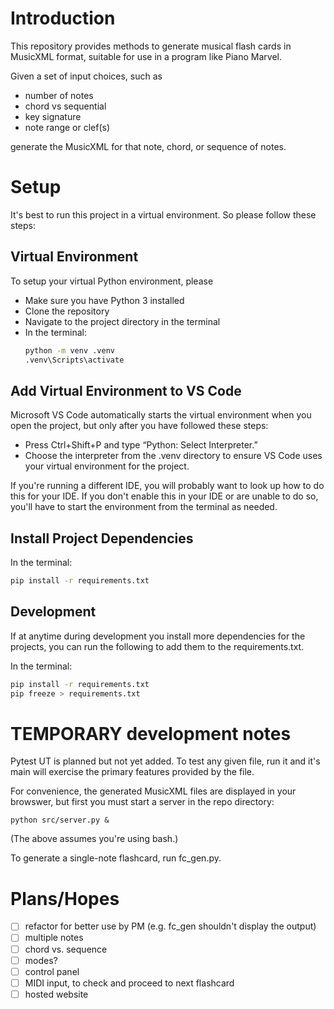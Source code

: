 # Introduction
This repository provides methods to generate musical flash cards in MusicXML format, suitable for use in a program like Piano Marvel.

Given a set of input choices, such as
- number of notes
- chord vs sequential
- key signature
- note range or clef(s)

generate the MusicXML for that note, chord, or sequence of notes.

# Setup
It's best to run this project in a virtual environment. So please follow these steps:

## Virtual Environment
To setup your virtual Python environment, please
- Make sure you have Python 3 installed
- Clone the repository
- Navigate to the project directory in the terminal
- In the terminal:
    ```bash
    python -m venv .venv
    .venv\Scripts\activate
    ```

## Add Virtual Environment to VS Code
Microsoft VS Code automatically starts the virtual environment when you open the project, but only after you have followed these steps: 
- Press Ctrl+Shift+P and type “Python: Select Interpreter.”
- Choose the interpreter from the .venv directory to ensure VS Code uses your virtual environment for the project.

If you're running a different IDE, you will probably want to look up how to do this for your IDE. If you don't enable this in your IDE or are unable to do so, you'll have to start the environment from the terminal as needed.

## Install Project Dependencies
In the terminal:
```bash
pip install -r requirements.txt
```

## Development
If at anytime during development you install more dependencies for the projects, you can run the following to add them to the requirements.txt.

In the terminal:
```bash
pip install -r requirements.txt
pip freeze > requirements.txt
```

# TEMPORARY development notes

Pytest UT is planned but not yet added.  To test any given file, run it and it's main will exercise the primary features provided by the file.

For convenience, the generated MusicXML files are displayed in your browswer, but first you must start a server in the repo directory:
```
python src/server.py &
```
(The above assumes you're using bash.)

To generate a single-note flashcard, run fc_gen.py.

# Plans/Hopes

- [ ] refactor for better use by PM (e.g. fc_gen shouldn't display the output)
- [ ] multiple notes
- [ ] chord vs. sequence
- [ ] modes?
- [ ] control panel
- [ ] MIDI input, to check and proceed to next flashcard
- [ ] hosted website

